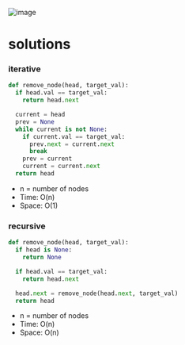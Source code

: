 ![image](https://user-images.githubusercontent.com/12803690/236656988-db610026-e4b6-41ef-b1d7-911ac2394dcb.png)
# solutions
### iterative
```python
def remove_node(head, target_val):
  if head.val == target_val:
    return head.next

  current = head
  prev = None
  while current is not None:
    if current.val == target_val:
      prev.next = current.next
      break
    prev = current
    current = current.next
  return head
```  
* n = number of nodes
* Time: O(n)
* Space: O(1)

### recursive
```python
def remove_node(head, target_val):
  if head is None:
    return None

  if head.val == target_val:
    return head.next

  head.next = remove_node(head.next, target_val)
  return head
```

* n = number of nodes
* Time: O(n)
* Space: O(n)
